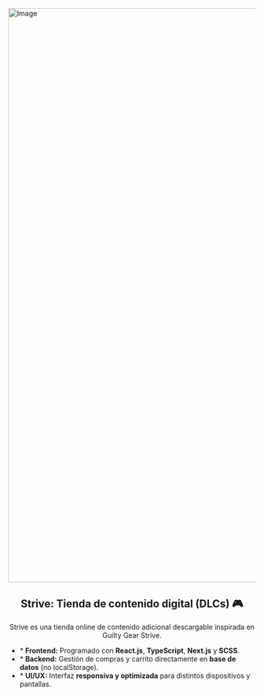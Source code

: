 <img width="3356" height="1167" alt="Image" src="https://github.com/user-attachments/assets/bf240f36-312e-448f-a476-9e3aa184ed5d" />

<div align="center">

  <h2>Strive: Tienda de contenido digital (DLCs) 🎮</h2>

  <p>
    Strive es una tienda online de contenido adicional descargable inspirada en Guilty Gear Strive.
  </p>

  <ul align="left">
    <li>* <b>Frontend:</b> Programado con <b>React.js</b>, <b>TypeScript</b>, <b>Next.js</b> y <b>SCSS</b>.</li>
    <li>* <b>Backend:</b> Gestión de compras y carrito directamente en <b>base de datos</b> (no localStorage).</li>
    <li>* <b>UI/UX:</b> Interfaz <b>responsiva y optimizada</b> para distintos dispositivos y pantallas.</li>
  </ul>

</div>
